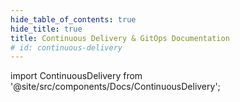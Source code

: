 ```yaml
---
hide_table_of_contents: true
hide_title: true
title: Continuous Delivery & GitOps Documentation
# id: continuous-delivery
---
```


<!-- # Continuous Delivery -->

<!-- Custom component -->

import ContinuousDelivery from '@site/src/components/Docs/ContinuousDelivery';

<ContinuousDelivery />
